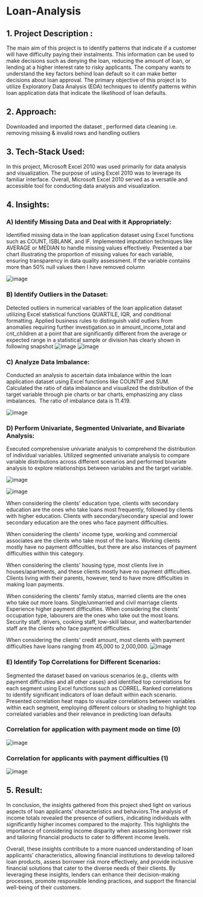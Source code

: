 # Loan-Analysis
## 1. Project Description :
The main aim of this project is to identify patterns that indicate if a customer will have difficulty paying their instalments. This information can be used to make decisions such as denying the loan, reducing the amount of loan, or lending at a higher interest rate to risky applicants. The company wants to understand the key factors behind loan default so it can make better decisions about loan approval.
The primary objective of this project is to utilize Exploratory Data Analysis (EDA) techniques to identify patterns within loan application data that indicate the likelihood of loan defaults.

## 2. Approach:
Downloaded and imported the dataset , performed data cleaning i.e. removing missing & invalid rows and handling outliers

## 3. Tech-Stack Used:
In this project, Microsoft Excel 2010 was used primarily for data analysis and visualization. The purpose of using Excel 2010 was to leverage its familiar interface. 
Overall, Microsoft Excel 2010 served as a versatile and accessible tool for conducting data analysis and visualization.
## 4. Insights:

###  A) Identify Missing Data and Deal with it Appropriately:

Identified missing data in the loan application dataset using Excel functions such as COUNT, ISBLANK, and IF. Implemented imputation techniques like AVERAGE or MEDIAN to handle missing values effectively.
Presented a bar chart illustrating the proportion of missing values for each variable, ensuring transparency in data quality assessment.
If the variable contains more than 50% null values then I have removed column

![image](https://github.com/AdityaaPujari/Loan-Analysis/assets/131788257/432cdfea-e9cb-4b3c-ae47-c2e365d4f37a)

### B) Identify Outliers in the Dataset:

Detected outliers in numerical variables of the loan application dataset utilizing Excel statistical functions QUARTILE, IQR, and conditional formatting. 
Applied business rules to distinguish valid outliers from anomalies requiring further investigation.so in amount_income_total and cnt_children at a point that are significantly different from the average or expected range in a statistical sample or division has clearly shown in following snapshot 
![image](https://github.com/AdityaaPujari/Loan-Analysis/assets/131788257/80bfb6a8-0c17-413a-8f24-0395616fadc8)
![image](https://github.com/AdityaaPujari/Loan-Analysis/assets/131788257/1ddb38a6-f3ab-4687-888b-e559466e09bc)

### C) Analyze Data Imbalance:
Conducted an analysis to ascertain data imbalance within the loan application dataset using Excel functions like COUNTIF and SUM. Calculated the ratio of data imbalance and visualized the distribution of the target variable through pie charts or bar charts, emphasizing any class imbalances. 
The ratio of imbalance data is 11.419.

![image](https://github.com/AdityaaPujari/Loan-Analysis/assets/131788257/3a8e5b32-a418-48cf-8442-9ed8b535ad31)
### D) Perform Univariate, Segmented Univariate, and Bivariate Analysis:

Executed comprehensive univariate analysis to comprehend the distribution of individual variables. 
Utilized segmented univariate analysis to compare variable distributions across different scenarios and performed bivariate analysis to explore relationships between variables and the target variable.

![image](https://github.com/AdityaaPujari/Loan-Analysis/assets/131788257/278ef7c5-7a28-48e3-8131-95a0161e4363)

![image](https://github.com/AdityaaPujari/Loan-Analysis/assets/131788257/9ba1e83e-8eaa-4d9d-ae4d-546f1d540eb4)

When considering the clients' education type, clients with secondary education are the ones who take loans most frequently, followed by clients with higher education. Clients with secondary/secondary special and lower secondary education are the ones who face payment difficulties.

When considering the clients' income type, working and commercial associates are the clients who take most of the loans. Working clients mostly have no payment difficulties, but there are also instances of payment difficulties within this category.

When considering the clients' housing type, most clients live in houses/apartments, and these clients mostly have no payment difficulties. Clients living with their parents, however, tend to have more difficulties in making loan payments.

When considering the clients' family status, married clients are the ones who take out more loans. Single/unmarried and civil marriage clients Experience higher payment difficulties.
When considering the clients' occupation type, labourers are the ones who take out the most loans. Security staff, drivers, cooking staff, low-skill labour, and waiter/bartender staff are the clients who face payment difficulties.

When considering the clients' credit amount, most clients with payment difficulties have loans ranging from 45,000 to 2,000,000.
![image](https://github.com/AdityaaPujari/Loan-Analysis/assets/131788257/f090e750-3c77-4f18-8ee6-8522a59cc8c8)

### E) Identify Top Correlations for Different Scenarios:

Segmented the dataset based on various scenarios (e.g., clients with payment difficulties and all other cases) and identified top correlations for each segment using Excel functions such as CORREL. Ranked correlations to identify significant indicators of loan default within each scenario.
Presented correlation heat maps to visualize correlations between variables within each segment, employing different colours or shading to highlight top correlated variables and their relevance in predicting loan defaults

### Correlation for application with payment mode on time (0)

![image](https://github.com/AdityaaPujari/Loan-Analysis/assets/131788257/d41fb373-8056-40f4-93f0-e2d4b43820ba)

### Correlation for applicants with payment difficulties (1)

![image](https://github.com/AdityaaPujari/Loan-Analysis/assets/131788257/d11fecc1-379e-4ea9-88b0-b59464af8bc2)

## 5. Result:

In conclusion, the insights gathered from this project shed light on various aspects of loan applicants' characteristics and behaviors.The analysis of income totals revealed the presence of outliers, indicating individuals with significantly higher incomes compared to the majority. This highlights the importance of considering income disparity when assessing borrower risk and tailoring financial products to cater to different income levels. 

Overall, these insights contribute to a more nuanced understanding of loan applicants' characteristics, allowing financial institutions to develop tailored loan products, assess borrower risk more effectively, and provide inclusive financial solutions that cater to the diverse needs of their clients. By leveraging these insights, lenders can enhance their decision-making processes, promote responsible lending practices, and support the financial well-being of their customers.

























